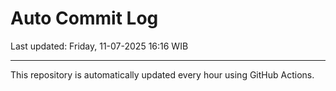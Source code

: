 # Auto Commit Log

Last updated: Friday, 11-07-2025 16:16 WIB

---

This repository is automatically updated every hour using GitHub Actions.
